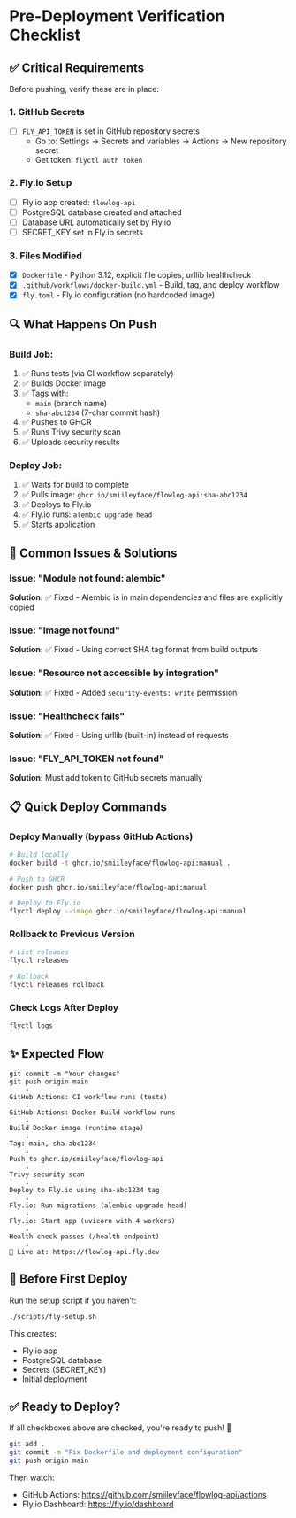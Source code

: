 # Pre-Deployment Verification Checklist

## ✅ Critical Requirements

Before pushing, verify these are in place:

### 1. GitHub Secrets
- [ ] `FLY_API_TOKEN` is set in GitHub repository secrets
  - Go to: Settings → Secrets and variables → Actions → New repository secret
  - Get token: `flyctl auth token`

### 2. Fly.io Setup
- [ ] Fly.io app created: `flowlog-api`
- [ ] PostgreSQL database created and attached
- [ ] Database URL automatically set by Fly.io
- [ ] SECRET_KEY set in Fly.io secrets

### 3. Files Modified
- [x] `Dockerfile` - Python 3.12, explicit file copies, urllib healthcheck
- [x] `.github/workflows/docker-build.yml` - Build, tag, and deploy workflow
- [x] `fly.toml` - Fly.io configuration (no hardcoded image)

## 🔍 What Happens On Push

### Build Job:
1. ✅ Runs tests (via CI workflow separately)
2. ✅ Builds Docker image
3. ✅ Tags with:
   - `main` (branch name)
   - `sha-abc1234` (7-char commit hash)
4. ✅ Pushes to GHCR
5. ✅ Runs Trivy security scan
6. ✅ Uploads security results

### Deploy Job:
1. ✅ Waits for build to complete
2. ✅ Pulls image: `ghcr.io/smiileyface/flowlog-api:sha-abc1234`
3. ✅ Deploys to Fly.io
4. ✅ Fly.io runs: `alembic upgrade head`
5. ✅ Starts application

## 🐛 Common Issues & Solutions

### Issue: "Module not found: alembic"
**Solution:** ✅ Fixed - Alembic is in main dependencies and files are explicitly copied

### Issue: "Image not found"
**Solution:** ✅ Fixed - Using correct SHA tag format from build outputs

### Issue: "Resource not accessible by integration"
**Solution:** ✅ Fixed - Added `security-events: write` permission

### Issue: "Healthcheck fails"
**Solution:** ✅ Fixed - Using urllib (built-in) instead of requests

### Issue: "FLY_API_TOKEN not found"
**Solution:** Must add token to GitHub secrets manually

## 📋 Quick Deploy Commands

### Deploy Manually (bypass GitHub Actions)
```bash
# Build locally
docker build -t ghcr.io/smiileyface/flowlog-api:manual .

# Push to GHCR
docker push ghcr.io/smiileyface/flowlog-api:manual

# Deploy to Fly.io
flyctl deploy --image ghcr.io/smiileyface/flowlog-api:manual
```

### Rollback to Previous Version
```bash
# List releases
flyctl releases

# Rollback
flyctl releases rollback
```

### Check Logs After Deploy
```bash
flyctl logs
```

## ✨ Expected Flow

```
git commit -m "Your changes"
git push origin main
    ↓
GitHub Actions: CI workflow runs (tests)
    ↓
GitHub Actions: Docker Build workflow runs
    ↓
Build Docker image (runtime stage)
    ↓
Tag: main, sha-abc1234
    ↓
Push to ghcr.io/smiileyface/flowlog-api
    ↓
Trivy security scan
    ↓
Deploy to Fly.io using sha-abc1234 tag
    ↓
Fly.io: Run migrations (alembic upgrade head)
    ↓
Fly.io: Start app (uvicorn with 4 workers)
    ↓
Health check passes (/health endpoint)
    ↓
🎉 Live at: https://flowlog-api.fly.dev
```

## 🚨 Before First Deploy

Run the setup script if you haven't:
```bash
./scripts/fly-setup.sh
```

This creates:
- Fly.io app
- PostgreSQL database
- Secrets (SECRET_KEY)
- Initial deployment

## ✅ Ready to Deploy?

If all checkboxes above are checked, you're ready to push! 🚀

```bash
git add .
git commit -m "Fix Dockerfile and deployment configuration"
git push origin main
```

Then watch:
- GitHub Actions: https://github.com/smiileyface/flowlog-api/actions
- Fly.io Dashboard: https://fly.io/dashboard

